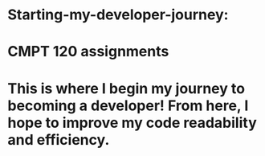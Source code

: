 # Starting-my-developer-journey: 
# CMPT 120 assignments
# This is where I begin my journey to becoming a developer! From here, I hope to improve my code readability and efficiency. 

